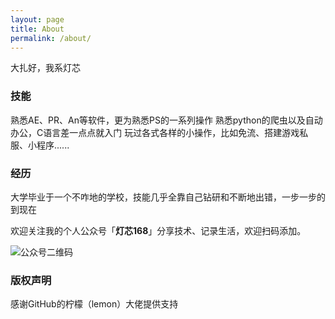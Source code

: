 ```yaml
---
layout: page
title: About
permalink: /about/
---
```


大扎好，我系灯芯

### 技能
熟悉AE、PR、An等软件，更为熟悉PS的一系列操作
熟悉python的爬虫以及自动办公，C语言差一点点就入门
玩过各式各样的小操作，比如免流、搭建游戏私服、小程序......

### 经历

大学毕业于一个不咋地的学校，技能几乎全靠自己钻研和不断地出错，一步一步的到现在

欢迎关注我的个人公众号「<b>灯芯168</b>」分享技术、记录生活，欢迎扫码添加。

![公众号二维码](https://upload-images.jianshu.io/upload_images/7842464-15f939ec039690f6.png?imageMogr2/auto-orient/strip%7CimageView2/2/w/1240)



### 版权声明

感谢GitHub的柠檬（lemon）大佬提供支持

